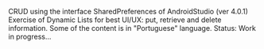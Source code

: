 CRUD using the interface SharedPreferences of AndroidStudio (ver 4.0.1)
Exercise of Dynamic Lists for best UI/UX: put, retrieve and delete information.
Some of the content is in "Portuguese" language.
Status: Work in progress...
